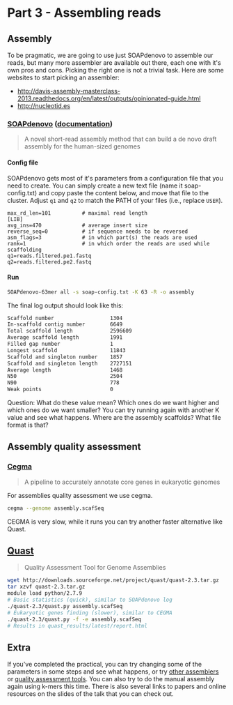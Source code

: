 # Part 3  - Assembling reads

## Assembly
To be pragmatic, we are going to use just SOAPdenovo to assemble our reads, but many more assembler are available out there, each one with it's own pros and cons. Picking the right one is not a trivial task. Here are some websites to start picking an assembler:  
* http://davis-assembly-masterclass-2013.readthedocs.org/en/latest/outputs/opinionated-guide.html
* http://nucleotid.es

### [SOAPdenovo](http://soap.genomics.org.cn) ([documentation](https://github.com/aquaskyline/SOAPdenovo2))
> A novel short-read assembly method that can build a de novo draft assembly for the human-sized genomes

#### Config file
SOAPdenovo gets most of it's parameters from a configuration file that you need to create.
You can simply create a new text file (name it soap-config.txt) and copy paste the content below, and move that file to the cluster. Adjust ```q1``` and ```q2``` to match the PATH of your files (i.e., replace ```USER```).

```
max_rd_len=101          # maximal read length
[LIB]
avg_ins=470             # average insert size
reverse_seq=0           # if sequence needs to be reversed
asm_flags=3             # in which part(s) the reads are used
rank=1                  # in which order the reads are used while scaffolding
q1=reads.filtered.pe1.fastq
q2=reads.filtered.pe2.fastq
```

#### Run

```bash
SOAPdenovo-63mer all -s soap-config.txt -K 63 -R -o assembly
```

The final log output should look like this:

```bash
Scaffold number                  1304
In-scaffold contig number        6649
Total scaffold length            2596609
Average scaffold length          1991
Filled gap number                1
Longest scaffold                 11843
Scaffold and singleton number    1857
Scaffold and singleton length    2727151
Average length                   1468
N50                              2504
N90                              778
Weak points                      0
 ```

Question: What do these value mean? Which ones do we want higher and which ones do we want smaller? You can try running again with another K value and see what happens. Where are the assembly scaffolds? What file format is that?

## Assembly quality assessment

### [Cegma](http://korflab.ucdavis.edu/datasets/cegma/)
> A pipeline to accurately annotate core genes in eukaryotic genomes

For assemblies quality assessment we use cegma.

```bash
cegma --genome assembly.scafSeq
```

CEGMA is very slow, while it runs you can try another faster alternative like Quast.

## [Quast](http://bioinf.spbau.ru/quast)
> Quality Assessment Tool for Genome Assemblies

```bash
wget http://downloads.sourceforge.net/project/quast/quast-2.3.tar.gz
tar xzvf quast-2.3.tar.gz
module load python/2.7.9
# Basic statistics (quick), similar to SOAPdenovo log
./quast-2.3/quast.py assembly.scafSeq
# Eukaryotic genes finding (slower), similar to CEGMA
./quast-2.3/quast.py -f -e assembly.scafSeq
# Results in quast_results/latest/report.html
```

## Extra

If you've completed the practical, you can try changing some of the parameters in some steps and see what happens, or try [other assemblers](assembly-practical-extra-assemblers.html) or [quality assessment tools](assembly-practical-extra-qa.html). You can also try to do the manual assembly again using k-mers this time.
There is also several links to papers and online resources on the slides of the talk that you can check out.
